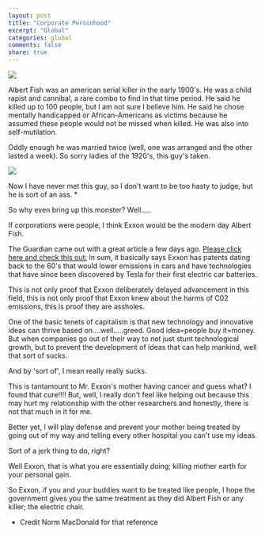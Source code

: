 ```yaml
---
layout: post
title: "Corporate Personhood"
excerpt: "Global"
categories: global
comments: false
share: true
---
```


![](http://www.motherjones.com/files/hobbyevolution.jpeg)


Albert Fish was an american serial killer in the early 1900's. He was a child rapist and cannibal, a rare combo to find in that time period. He said he killed up to 100 people, but I am not sure I believe him. He said he chose mentally handicapped or African-Americans as victims because he assumed these people would not be missed when killed. He was also into self-mutilation. 


Oddly enough he was married twice (well, one was arranged and the other lasted a week). So sorry ladies of the 1920's, this guy's taken. 



![](https://upload.wikimedia.org/wikipedia/commons/8/81/Albert_Fish_1903.JPG)




Now I have never met this guy, so I don't want to be too hasty to judge, but he is sort of an ass. *


So why even bring up this monster? Well.....


If corporations were people, I think Exxon would be the modern day Albert Fish.


The Guardian came out with a great article a few days ago. [Please click here and check this out:](https://www.theguardian.com/business/2016/may/20/oil-company-records-exxon-co2-emission-reduction-patents) In sum, it basically says Exxon has patents dating back to the 60's that would lower emissions in cars and have technologies that have since been discovered by Tesla for their first electric car batteries.


This is not only proof that Exxon deliberately delayed advancement in this field, this is not only proof that Exxon knew about the harms of C02 emissions, this is proof they are assholes.


One of the basic tenets of capitalism is that new technology and innovative ideas can thrive based on....well.....greed. Good idea=people buy it=money. But when companies go out of their way to not just stunt technological growth, but to prevent the development of ideas that can help mankind, well that sort of sucks. 

And by 'sort of', I mean really really sucks.

This is tantamount to Mr. Exxon's mother having cancer and guess what? I found that cure!!!! But, well, I really don't feel like helping out because this may hurt my relationship with the other researchers and honestly, there is not that much in it for me. 

Better yet, I will play defense and prevent your mother being treated by going out of my way and telling every other hospital you can't use my ideas. 

Sort of a jerk thing to do, right? 

Well Exxon, that is what you are essentially doing; killing mother earth for your personal gain.




So Exxon, if you and your buddies want to be treated like people, I hope the government gives you the same treatment as they did Albert Fish or any killer; the electric chair.







* Credit Norm MacDonald for that reference




